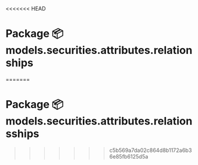 <<<<<<< HEAD
# Package 📦 models.securities.attributes.relationships
=======
# Package 📦 models.securities.attributes.relationsships
>>>>>>> c5b569a7da02c864d8b1172a6b36e85fb6125d5a
